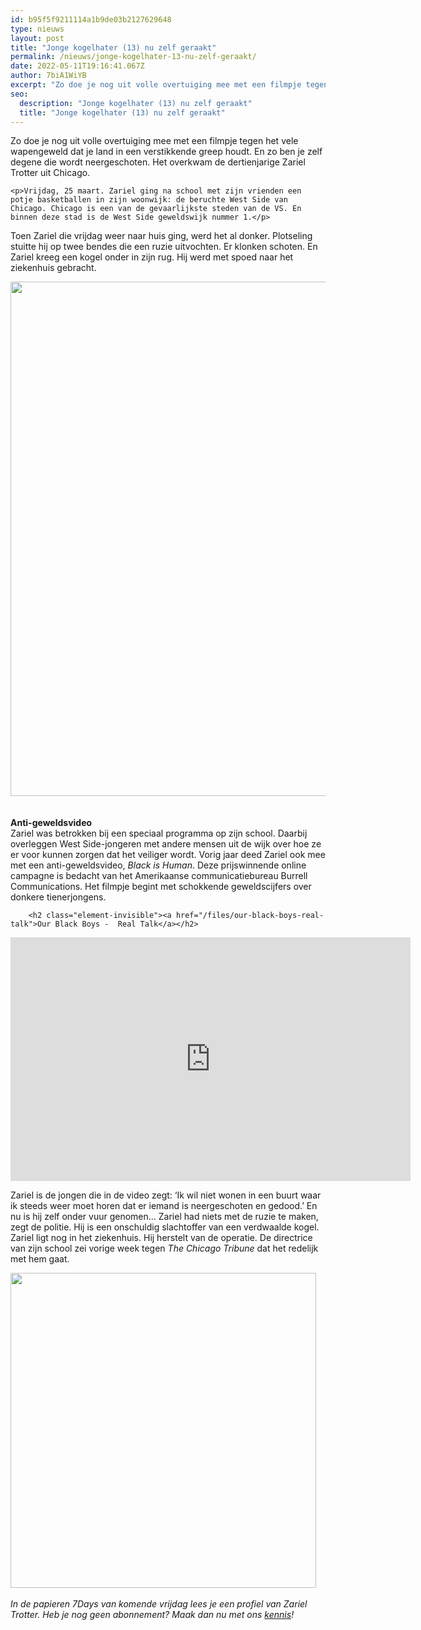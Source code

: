 ```yaml
---
id: b95f5f9211114a1b9de03b2127629648
type: nieuws
layout: post
title: "Jonge kogelhater (13) nu zelf geraakt"
permalink: /nieuws/jonge-kogelhater-13-nu-zelf-geraakt/
date: 2022-05-11T19:16:41.067Z
author: 7biA1WiYB
excerpt: "Zo doe je nog uit volle overtuiging mee met een filmpje tegen het vele wapengeweld dat je land in een verstikkende greep houdt. En zo ben je zelf degene die wordt neergeschoten. Het overkwam de dertienjarige Zariel Trotter uit Chicago.  "
seo:
  description: "Jonge kogelhater (13) nu zelf geraakt"
  title: "Jonge kogelhater (13) nu zelf geraakt"
---
```

Zo doe je nog uit volle overtuiging mee met een filmpje tegen het vele wapengeweld dat je land in een verstikkende greep houdt. En zo ben je zelf degene die wordt neergeschoten. Het overkwam de dertienjarige Zariel Trotter uit Chicago.  

    <p>Vrijdag, 25 maart. Zariel ging na school met zijn vrienden een potje basketballen in zijn woonwijk: de beruchte West Side van Chicago. Chicago is een van de gevaarlijkste steden van de VS. En binnen deze stad is de West Side geweldswijk nummer 1.</p>
<p>Toen Zariel die vrijdag weer naar huis ging, werd het al donker. Plotseling stuitte hij op twee bendes die een ruzie uitvochten. Er klonken schoten. En Zariel kreeg een kogel onder in zijn rug. Hij werd met spoed naar het ziekenhuis gebracht.<br><div class="media media-element-container media-default"><div id="file-17453" class="file file-image file-image-jpeg">

        
  
  <div class="content">
    <img title="De plek waar Zariel werd neergeschoten  Beeld: CBS Chicago" height="823" width="1611" class="media-element file-default" src="https://7dagen.netlify.app/sites/default/files/Zariel%20Chicago.jpg" alt="">  </div>

  
</div>
</div><br><br><strong>Anti-geweldsvideo</strong><br>Zariel was betrokken bij een speciaal programma op zijn school. Daarbij overleggen West Side-jongeren met andere mensen uit de wijk over hoe ze er voor kunnen zorgen dat het veiliger wordt. Vorig jaar deed Zariel ook mee met een anti-geweldsvideo, <em>Black is Human</em>. Deze prijswinnende online campagne is bedacht van het Amerikaanse communicatiebureau Burrell Communications. Het filmpje begint met schokkende geweldscijfers over donkere tienerjongens.
<p><div class="media media-element-container media-default"><div id="file-17450" class="file file-video file-video-youtube">

        <h2 class="element-invisible"><a href="/files/our-black-boys-real-talk">Our Black Boys -  Real Talk</a></h2>
    
  
  <div class="content">
    <div class="media-youtube-video media-element file-default media-youtube-1">
  <iframe class="media-youtube-player" width="640" height="390" title="Our Black Boys -  Real Talk" src="https://www.youtube.com/embed/2MJWLSZeveI?wmode=opaque&controls=" name="Our Black Boys -  Real Talk" frameborder="0" allowfullscreen="">Video van Our Black Boys -  Real Talk</iframe>
</div>
  </div>

  
</div>
</div>
<p>Zariel is de jongen die in de video zegt: ‘Ik wil niet wonen in een buurt waar ik steeds weer moet horen dat er iemand is neergeschoten en gedood.’ En nu is hij zelf onder vuur genomen... Zariel had niets met de ruzie te maken, zegt de politie. Hij is een onschuldig slachtoffer van een verdwaalde kogel. Zariel ligt nog in het ziekenhuis. Hij herstelt van de operatie. De directrice van zijn school zei vorige week tegen <em>The Chicago Tribune </em>dat het redelijk met hem gaat.</p>
<p><div class="media media-element-container media-default"><div id="file-17452" class="file file-image file-image-jpeg">

        
  
  <div class="content">
    <img title="Bericht op de Facebook-pagina van Burrell Communications" height="504" width="489" class="media-element file-default" src="https://7dagen.netlify.app/sites/default/files/burrell.jpg" alt="">  </div>

  
</div>
</div><br><em>In de papieren 7Days van komende vrijdag lees je een profiel van Zariel Trotter. Heb je nog geen abonnement? Maak dan nu met ons <a href="https://abonneren.sevendays.nl/abonneren/abonnementen/ae/artikel">kennis</a>!</em>  
